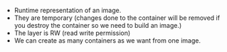 - Runtime representation of an image.
- They are temporary (changes done to the container will be removed if you destroy the container so we need to build an image.)
- The layer is RW (read write permission)
- We can create as many containers as we want from one image.
